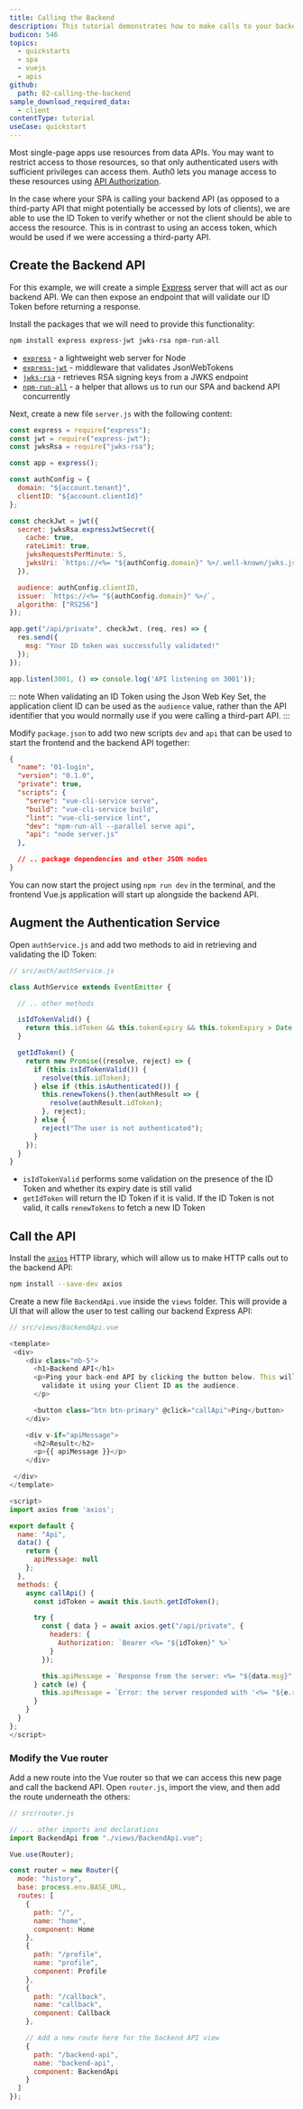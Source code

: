 ```yaml
---
title: Calling the Backend
description: This tutorial demonstrates how to make calls to your backend API
budicon: 546
topics:
  - quickstarts
  - spa
  - vuejs
  - apis
github:
  path: 02-calling-the-backend
sample_download_required_data:
  - client
contentType: tutorial
useCase: quickstart
---
```


Most single-page apps use resources from data APIs. You may want to restrict access to those resources, so that only authenticated users with sufficient privileges can access them. Auth0 lets you manage access to these resources using [API Authorization](/api-auth).

In the case where your SPA is calling your backend API (as opposed to a third-party API that might potentially be accessed by lots of clients), we are able to use the ID Token to verify whether or not the client should be able to access the resource. This is in contrast to using an access token, which would be used if we were accessing a third-party API.

## Create the Backend API

For this example, we will create a simple [Express](https://expressjs.com/) server that will act as our backend API. We can then expose an endpoint that will validate our ID Token before returning a response.

Install the packages that we will need to provide this functionality:

```bash
npm install express express-jwt jwks-rsa npm-run-all
```

* [`express`](https://github.com/expressjs/express) - a lightweight web server for Node
* [`express-jwt`](https://www.npmjs.com/package/express-jwt) - middleware that validates JsonWebTokens
* [`jwks-rsa`](https://www.npmjs.com/package/jwks-rsa) - retrieves RSA signing keys from a JWKS endpoint
* [`npm-run-all`](https://www.npmjs.com/package/npm-run-all) - a helper that allows us to run our SPA and backend API concurrently

Next, create a new file `server.js` with the following content:

```js
const express = require("express");
const jwt = require("express-jwt");
const jwksRsa = require("jwks-rsa");

const app = express();

const authConfig = {
  domain: "${account.tenant}",
  clientID: "${account.clientId}"
};

const checkJwt = jwt({
  secret: jwksRsa.expressJwtSecret({
    cache: true,
    rateLimit: true,
    jwksRequestsPerMinute: 5,
    jwksUri: `https://<%= "${authConfig.domain}" %>/.well-known/jwks.json`
  }),

  audience: authConfig.clientID,
  issuer: `https://<%= "${authConfig.domain}" %>/`,
  algorithm: ["RS256"]
});

app.get("/api/private", checkJwt, (req, res) => {
  res.send({
    msg: "Your ID token was successfully validated!"
  });
});

app.listen(3001, () => console.log('API listening on 3001'));
```

::: note
When validating an ID Token using the Json Web Key Set, the application client ID can be used as the `audience` value, rather than the API identifier that you would normally use if you were calling a third-part API.
:::

Modify `package.json` to add two new scripts `dev` and `api` that can be used to start the frontend and the backend API together:

```json
{
  "name": "01-login",
  "version": "0.1.0",
  "private": true,
  "scripts": {
    "serve": "vue-cli-service serve",
    "build": "vue-cli-service build",
    "lint": "vue-cli-service lint",
    "dev": "npm-run-all --parallel serve api",
    "api": "node server.js"
  },

  // .. package dependencies and other JSON nodes
}
```

You can now start the project using `npm run dev` in the terminal, and the frontend Vue.js application will start up alongside the backend API.

## Augment the Authentication Service

Open `authService.js` and add two methods to aid in retrieving and validating the ID Token:

```js
// src/auth/authService.js

class AuthService extends EventEmitter {

  // .. other methods

  isIdTokenValid() {
    return this.idToken && this.tokenExpiry && this.tokenExpiry > Date.now();
  }

  getIdToken() {
    return new Promise((resolve, reject) => {
      if (this.isIdTokenValid()) {
        resolve(this.idToken);
      } else if (this.isAuthenticated()) {
        this.renewTokens().then(authResult => {
          resolve(authResult.idToken);
        }, reject);
      } else {
        reject("The user is not authenticated");
      }
    });
  }
}
```

* `isIdTokenValid` performs some validation on the presence of the ID Token and whether its expiry date is still valid
* `getIdToken` will return the ID Token if it is valid. If the ID Token is not valid, it calls `renewTokens` to fetch a new ID Token

## Call the API

Install the [`axios`](https://www.npmjs.com/package/axios) HTTP library, which will allow us to make HTTP calls out to the backend API:

```bash
npm install --save-dev axios
```

Create a new file `BackendApi.vue` inside the `views` folder. This will provide a UI that will allow the user to test calling our backend Express API:

```js
// src/views/BackendApi.vue

<template>
 <div>
    <div class="mb-5">
      <h1>Backend API</h1>
      <p>Ping your back-end API by clicking the button below. This will call the API endpoint using an ID token, and the backend API will
        validate it using your Client ID as the audience.
      </p>

      <button class="btn btn-primary" @click="callApi">Ping</button>
    </div>

    <div v-if="apiMessage">
      <h2>Result</h2>
      <p>{{ apiMessage }}</p>
    </div>

 </div>
</template>

<script>
import axios from 'axios';

export default {
  name: "Api",
  data() {
    return {
      apiMessage: null
    };
  },
  methods: {
    async callApi() {
      const idToken = await this.$auth.getIdToken();

      try {
        const { data } = await axios.get("/api/private", {
          headers: {
            Authorization: `Bearer <%= "${idToken}" %>`
          }
        });

        this.apiMessage = `Response from the server: <%= "${data.msg}" %>`;
      } catch (e) {
        this.apiMessage = `Error: the server responded with '<%= "${e.response.status}" %>: <%= " ${e.response.statusText}" %>'`;
      }
    }
  }
};
</script>

```

### Modify the Vue router

Add a new route into the Vue router so that we can access this new page and call the backend API. Open `router.js`, import the view, and then add the route underneath the others:

```js
// src/router.js

// ... other imports and declarations
import BackendApi from "./views/BackendApi.vue";

Vue.use(Router);

const router = new Router({
  mode: "history",
  base: process.env.BASE_URL,
  routes: [
    {
      path: "/",
      name: "home",
      component: Home
    },
    {
      path: "/profile",
      name: "profile",
      component: Profile
    },
    {
      path: "/callback",
      name: "callback",
      component: Callback
    },

    // Add a new route here for the backend API view
    {
      path: "/backend-api",
      name: "backend-api",
      component: BackendApi
    }
  ]
});
```
